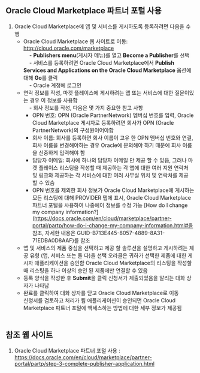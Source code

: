 ## Oracle Cloud Marketplace 파트너 포털 사용

1. Oracle Cloud Marketplace에 앱 및 서비스를 게시하도록 등록하려면 다음을 수행
    - Oracle Cloud Marketplace 웹 사이트로 이동:<br/>
    http://cloud.oracle.com/marketplace<br/>
    - **Publishers menu**(게시자 메뉴)를 열고 **Become a Publisher**를 선택<br/>
    - 서비스를 등록하려면 Oracle Cloud Marketplace에서 **Publish Services and Applications on the Oracle Cloud Marketplace** 옵션에 대해 **Go**를 클릭<br/>
    - Oracle 계정에 로그인<br/>
    - 연락 정보를 작성, 마켓 플레이스에 게시하려는 앱 또는 서비스에 대한 질문이있는 경우 이 정보를 사용함<br/>
    - 회사 정보를 작성, 다음은 몇 가지 중요한 참고 사항<br/>
        - OPN 번호: OPN (Oracle PartnerNetwork) 멤버십 번호를 입력, Oracle Cloud Marketplace 게시자로 등록하려면 회사가 OPN (Oracle PartnerNetwork)의 구성원이어야함<br/>
        - 회사 이름: 회사를 등록하면 회사 이름이 고유 한 OPN 멤버십 번호와 연결, 회사 이름을 변경해야하는 경우 Oracle에 문의해야 하기 때문에 회사 이름을 신중하게 입력해야 함<br/>
        - 담당자 이메일: 회사에 하나의 담당자 이메일 만 제공 할 수 있음, 그러나 마켓 플레이스 리스팅을 작성할 때 제공하는 각 앱에 대한 여러 지원 연락처 및 링크와 제공하는 각 서비스에 대한 여러 사무실 위치 및 연락처를 제공 할 수 있슴<br/>
        - OPN 번호를 제외한 회사 정보가 Oracle Cloud Marketplace에 게시하는 모든 리스팅에 대해 PROVIDER 탭에 표시, Oracle Cloud Marketplace 파트너 포털을 사용하여 나중에이 정보를 수정 가능 [How do I change my company information?] (https://docs.oracle.com/en/cloud/marketplace/partner-portal/partp/how-do-i-change-my-company-information.html#을 참조, 자세한 내용은 GUID-B713E445-8057-4889-8A31-71EDBA0D8AAF)를 참조<br/>
    - 앱 및 서비스의 제품 중심을 선택하고 제공 할 솔루션을 설명하고 게시하려는 제공 유형 (앱, 서비스 또는 둘 다)을 선택  오라클은 귀하가 선택한 제품에 대한 게시자 애플리케이션을 승인함  Oracle Cloud Marketplace의 리스팅을 작성할 때 리스팅을 하나 이상의 승인 된 제품에만 연결할 수 있음<br/>
    - 등록 양식을 작성한 후 **Submit**을 클릭  신청서가 제출되었음을 알리는 대화 상자가 나타남<br/>
    - 완료를 클릭하여 대화 상자를 닫고 Oracle Cloud Marketplace로 이동<br/>
신청서를 검토하고 처리가 됨  애플리케이션이 승인되면 Oracle Cloud Marketplace 파트너 포털에 액세스하는 방법에 대한 세부 정보가 제공됨<br/>
    
## 참조 웹 사이트 
1. Oracle Cloud Marketplace 파트너 포털 사용 : https://docs.oracle.com/en/cloud/marketplace/partner-portal/partp/step-3-complete-publisher-application.html

